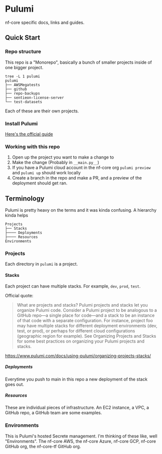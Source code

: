 # Pulumi

nf-core specific docs, links and guides.

## Quick Start

### Repo structure

This repo is a "Monorepo", basically a bunch of smaller projects inside of one bigger project.

```console
tree -L 1 pulumi
pulumi
├── AWSMegatests
├── github
├── repo-backups
├── sentieon-license-server
└── test-datasets
```

Each of these are their own projects.

### Install Pulumi

[Here's the official guide](https://www.pulumi.com/docs/clouds/aws/get-started/)

### Working with this repo

<!-- TODO Need someone fresh to run through this so we can see where the pain points are-->

1. Open up the project you want to make a change to
2. Make the change (Probably in `__main.py__`)
3. If you have a Pulumi cloud account in the nf-core org `pulumi preview` and `pulumi up` should work locally
4. Create a branch in the repo and make a PR, and a preview of the deployment should get ran.

## Terminology

Pulumi is pretty heavy on the terms and it was kinda confusing. A hierarchy kinda helps

```
Projects
├── Stacks
├──── Deployments
├──── Resources
Environments
```

### Projects

Each directory in `pulumi` is a project.

#### Stacks

Each project can have multiple stacks. For example, `dev`, `prod`, `test`.

Official quote:

> What are projects and stacks? Pulumi projects and stacks let you organize Pulumi code. Consider a Pulumi project to be analogous to a GitHub repo—a single place for code—and a stack to be an instance of that code with a separate configuration. For instance, project foo may have multiple stacks for different deployment environments (dev, test, or prod), or perhaps for different cloud configurations (geographic region for example). See Organizing Projects and Stacks for some best practices on organizing your Pulumi projects and stacks.

https://www.pulumi.com/docs/using-pulumi/organizing-projects-stacks/

##### Deployments

Everytime you push to main in this repo a new deployment of the stack goes out.

##### Resources

These are individual pieces of infrastructure. An EC2 instance, a VPC, a GitHub repo, a GitHub team are some examples.

### Environments

This is Pulumi's hosted Secrete management. I'm thinking of these like, well "Environments". The nf-core AWS, the nf-core Azure, nf-core GCP, nf-core GitHub org, the nf-core-tf GitHub org.

